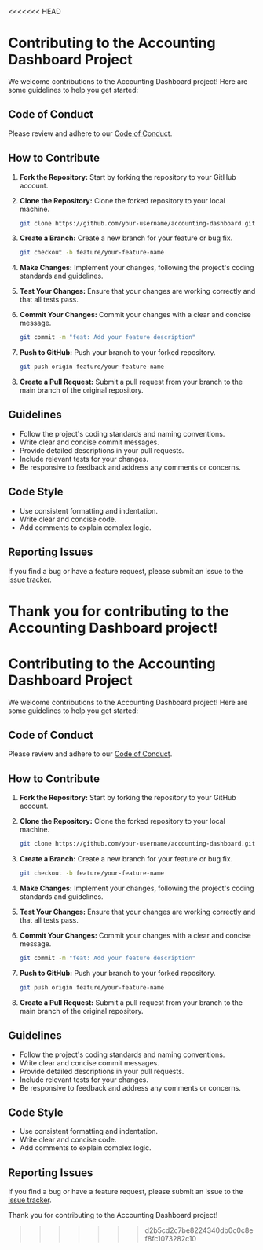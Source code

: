 <<<<<<< HEAD
# Contributing to the Accounting Dashboard Project

We welcome contributions to the Accounting Dashboard project! Here are some guidelines to help you get started:

## Code of Conduct

Please review and adhere to our [Code of Conduct](CODE_OF_CONDUCT.md).

## How to Contribute

1.  **Fork the Repository:** Start by forking the repository to your GitHub account.
2.  **Clone the Repository:** Clone the forked repository to your local machine.

    ```bash
    git clone https://github.com/your-username/accounting-dashboard.git
    ```
3.  **Create a Branch:** Create a new branch for your feature or bug fix.

    ```bash
    git checkout -b feature/your-feature-name
    ```
4.  **Make Changes:** Implement your changes, following the project's coding standards and guidelines.
5.  **Test Your Changes:** Ensure that your changes are working correctly and that all tests pass.
6.  **Commit Your Changes:** Commit your changes with a clear and concise message.

    ```bash
    git commit -m "feat: Add your feature description"
    ```
7.  **Push to GitHub:** Push your branch to your forked repository.

    ```bash
    git push origin feature/your-feature-name
    ```
8.  **Create a Pull Request:** Submit a pull request from your branch to the main branch of the original repository.

## Guidelines

*   Follow the project's coding standards and naming conventions.
*   Write clear and concise commit messages.
*   Provide detailed descriptions in your pull requests.
*   Include relevant tests for your changes.
*   Be responsive to feedback and address any comments or concerns.

## Code Style

*   Use consistent formatting and indentation.
*   Write clear and concise code.
*   Add comments to explain complex logic.

## Reporting Issues

If you find a bug or have a feature request, please submit an issue to the [issue tracker](https://github.com/your-username/accounting-dashboard/issues).

Thank you for contributing to the Accounting Dashboard project!
=======
# Contributing to the Accounting Dashboard Project

We welcome contributions to the Accounting Dashboard project! Here are some guidelines to help you get started:

## Code of Conduct

Please review and adhere to our [Code of Conduct](CODE_OF_CONDUCT.md).

## How to Contribute

1.  **Fork the Repository:** Start by forking the repository to your GitHub account.
2.  **Clone the Repository:** Clone the forked repository to your local machine.

    ```bash
    git clone https://github.com/your-username/accounting-dashboard.git
    ```
3.  **Create a Branch:** Create a new branch for your feature or bug fix.

    ```bash
    git checkout -b feature/your-feature-name
    ```
4.  **Make Changes:** Implement your changes, following the project's coding standards and guidelines.
5.  **Test Your Changes:** Ensure that your changes are working correctly and that all tests pass.
6.  **Commit Your Changes:** Commit your changes with a clear and concise message.

    ```bash
    git commit -m "feat: Add your feature description"
    ```
7.  **Push to GitHub:** Push your branch to your forked repository.

    ```bash
    git push origin feature/your-feature-name
    ```
8.  **Create a Pull Request:** Submit a pull request from your branch to the main branch of the original repository.

## Guidelines

*   Follow the project's coding standards and naming conventions.
*   Write clear and concise commit messages.
*   Provide detailed descriptions in your pull requests.
*   Include relevant tests for your changes.
*   Be responsive to feedback and address any comments or concerns.

## Code Style

*   Use consistent formatting and indentation.
*   Write clear and concise code.
*   Add comments to explain complex logic.

## Reporting Issues

If you find a bug or have a feature request, please submit an issue to the [issue tracker](https://github.com/your-username/accounting-dashboard/issues).

Thank you for contributing to the Accounting Dashboard project!
>>>>>>> d2b5cd2c7be8224340db0c0c8ef8fc1073282c10
